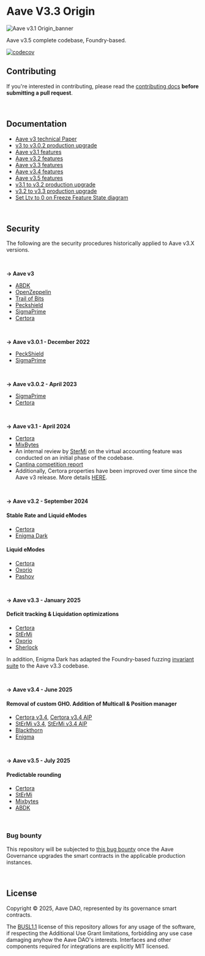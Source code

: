 # Aave V3.3 Origin

![Aave v3.1 Origin_banner](./resources/v3-1-banner.jpeg)

Aave v3.5 complete codebase, Foundry-based.

[![codecov](https://codecov.io/gh/aave-dao/aave-v3-origin/graph/badge.svg?token=6HX4NXCNIQ)](https://codecov.io/gh/aave-dao/aave-v3-origin)
<br>

## Contributing

If you're interested in contributing, please read the [contributing docs](/.github/CONTRIBUTING.md) **before submitting a pull request**.

<br>

## Documentation

- [Aave v3 technical Paper](./docs/Aave_V3_Technical_Paper.pdf)
- [v3 to v3.0.2 production upgrade](https://github.com/bgd-labs/proposal-3.0.2-upgrade/blob/main/README.md)
- [Aave v3.1 features](./docs/3.1/Aave-v3.1-features.md)
- [Aave v3.2 features](./docs/3.2/Aave-v3.2-features.md)
- [Aave v3.3 features](./docs/3.3/Aave-v3.3-features.md)
- [Aave v3.4 features](./docs/3.4/Aave-v3.4-features.md)
- [Aave v3.5 features](./docs/3.5/Aave-v3.5-features.md)
- [v3.1 to v3.2 production upgrade](https://github.com/bgd-labs/protocol-3.2.0-upgrade/blob/main/README.md)
- [v3.2 to v3.3 production upgrade](https://github.com/bgd-labs/protocol-3.3.0-upgrade/blob/main/README.md)
- [Set Ltv to 0 on Freeze Feature State diagram](./docs/freeze-ltv0-states.png)

<br>

## Security

The following are the security procedures historically applied to Aave v3.X versions.

<br>

**-> Aave v3**

- [ABDK](./audits/27-01-2022_ABDK_AaveV3.pdf)
- [OpenZeppelin](./audits/01-11-2021_OpenZeppelin_AaveV3.pdf)
- [Trail of Bits](./audits/07-01-2022_TrailOfBits_AaveV3.pdf)
- [Peckshield](./audits/14-01-2022_PeckShield_AaveV3.pdf)
- [SigmaPrime](./audits/27-01-2022_SigmaPrime_AaveV3.pdf)
- [Certora](./certora/Aave_V3_Formal_Verification_Report_Jan2022.pdf)

<br>

**-> Aave v3.0.1 - December 2022**

- [PeckShield](./audits/09-12-2022_PeckShield_AaveV3-0-1.pdf)
- [SigmaPrime](./audits/23-12-2022_SigmaPrime_AaveV3-0-1.pdf)

<br>

**-> Aave v3.0.2 - April 2023**

- [SigmaPrime](./audits/19-04-2023_SigmaPrime_AaveV3-0-2.pdf)
- [Certora](./audits/03-2023_2023_Certora_AaveV3-0-2.pdf)

<br>

**-> Aave v3.1 - April 2024**

- [Certora](./audits/30-04-2024_Certora_AaveV3.1.pdf)
- [MixBytes](./audits/02-05-2024_MixBytes_AaveV3.1.pdf)
- An internal review by [SterMi](https://twitter.com/stermi) on the virtual accounting feature was conducted on an initial phase of the codebase.
- [Cantina competition report](./audits/02-06-2024-Cantina-contest-AaveV3.1.pdf)
- Additionally, Certora properties have been improved over time since the Aave v3 release. More details [HERE](./certora/basic/README.md).

<br>

**-> Aave v3.2 - September 2024**

#### Stable Rate and Liquid eModes

- [Certora](./audits/2024-09-10_Certora_Aave-v3.2_Stable_Rate_Removal.pdf)
- [Enigma Dark](./audits/2024-09-30_Enigma_Aave-v3.2.pdf)

#### Liquid eModes

- [Certora](./audits/2024-09-19_Certora_Aave-v3.2_Liquid_eModes.pdf)
- [Oxorio](./audits/2024-09-12_Oxorio_Aav3-v3.2.pdf)
- [Pashov](./audits/2024-09-15_Pashov_Aave-v3.2.pdf)

<br>

**-> Aave v3.3 - January 2025**

#### Deficit tracking & Liquidation optimizations

- [Certora](./audits/2024-11-07_Certora_Aave-v3.3.0.pdf)
- [StErMi](./audits/2024-10-22_StErMi_Aave-v3.3.pdf)
- [Oxorio](./audits/2025-01-29_Oxorio_Aave-v3.3.0.pdf)
- [Sherlock](./audits/2025-01-22_Sherlock_Aave-v3.3.0.pdf)

In addition, Enigma Dark has adapted the Foundry-based fuzzing [invariant suite](./tests/invariants) to the Aave v3.3 codebase.

<br>

**-> Aave v3.4 - June 2025**

#### Removal of custom GHO. Addition of Multicall & Position manager

- [Certora v3.4](./audits/2025-06-11_Certora_Aave-v3.4_Report.pdf), [Certora v3.4 AIP](./audits/2025-06-11_Certora_Aave-v3.4_AIP_Report.pdf)
- [StErMi v3.4](./audits/2025-06-11_Stermi_Aave-v3.4_Report.pdf), [StErMi v3.4 AIP](./audits/2025-06-11_Stermi_Aave-v3.4_AIP_Report.pdf)
- [Blackthorn](./audits/2025-06-12_Blackthorn-v3.4_Report.pdf)
- [Enigma](./audits/2025-05-13_Enigma_Aave-v3.4.pdf)

<br>

**-> Aave v3.5 - July 2025**

#### Predictable rounding

- [Certora](./audits/2025-07-14_Certora_AaveV3.5.pdf)
- [StErMi](./audits/2025-07-17_StErMi_Aave-v3.5.md)
- [Mixbytes](./audits/2025-07-18_MixBytes_AaveV3.5.pdf)
- [ABDK](./audits/2025-07-17_ABDK_Aave-v3.5.pdf)

<br>

### Bug bounty

This repository will be subjected to [this bug bounty](https://immunefi.com/bounty/aave/) once the Aave Governance upgrades the smart contracts in the applicable production instances.

<br>

## License

Copyright © 2025, Aave DAO, represented by its governance smart contracts.

The [BUSL1.1](./LICENSE) license of this repository allows for any usage of the software, if respecting the Additional Use Grant limitations, forbidding any use case damaging anyhow the Aave DAO's interests.
Interfaces and other components required for integrations are explicitly MIT licensed.
